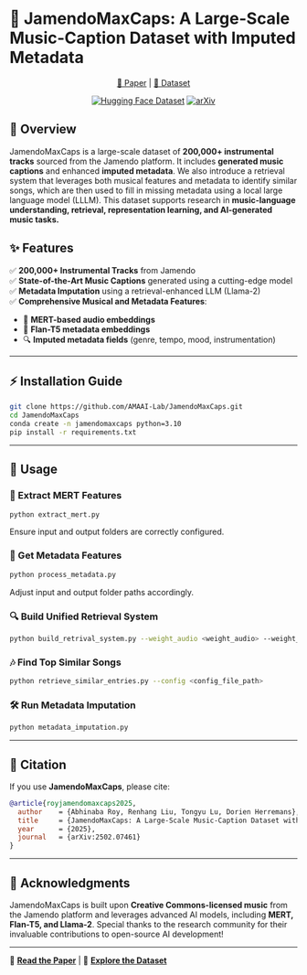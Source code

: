 # 🎼 JamendoMaxCaps: A Large-Scale Music-Caption Dataset with Imputed Metadata

<div align="center">
<a href="https://arxiv.org/abs/2502.07461">📄 Paper</a> |
<a href="https://huggingface.co/datasets/AMAAI-Lab/JamendoMaxCaps">🎵 Dataset</a>

<br/>

[![Hugging Face Dataset](https://img.shields.io/badge/%F0%9F%A4%97%20Hugging%20Face-Dataset-blue)](https://huggingface.co/datasets/AMAAI-Lab/JamendoMaxCaps) 
[![arXiv](https://img.shields.io/badge/arXiv-2502.07461-brightgreen.svg)](https://arxiv.org/abs/2502.07461)
</div>

## 📌 Overview
JamendoMaxCaps is a large-scale dataset of **200,000+ instrumental tracks** sourced from the Jamendo platform. It includes **generated music captions** and enhanced **imputed metadata**. We also introduce a retrieval system that leverages both musical features and metadata to identify similar songs, which are then used to fill in missing metadata using a local large language model (LLLM). This dataset supports research in **music-language understanding, retrieval, representation learning, and AI-generated music tasks.**

## ✨ Features
✅ **200,000+ Instrumental Tracks** from Jamendo  
✅ **State-of-the-Art Music Captions** generated using a cutting-edge model  
✅ **Metadata Imputation** using a retrieval-enhanced LLM (Llama-2)  
✅ **Comprehensive Musical and Metadata Features**:
   - 🎵 **MERT-based audio embeddings**
   - 📝 **Flan-T5 metadata embeddings**
   - 🔍 **Imputed metadata fields** (genre, tempo, mood, instrumentation)  

---

## ⚡ Installation Guide
```bash
git clone https://github.com/AMAAI-Lab/JamendoMaxCaps.git
cd JamendoMaxCaps
conda create -n jamendomaxcaps python=3.10
pip install -r requirements.txt
```

---

## 🚀 Usage
### 🎼 Extract MERT Features
```bash
python extract_mert.py
```
Ensure input and output folders are correctly configured.

### 📝 Get Metadata Features
```bash
python process_metadata.py
```
Adjust input and output folder paths accordingly.

### 🔍 Build Unified Retrieval System
```bash
python build_retrival_system.py --weight_audio <weight_audio> --weight_metadata <weight_metadata>
```

### 🎶 Find Top Similar Songs
```bash
python retrieve_similar_entries.py --config <config_file_path>
```

### 🛠️ Run Metadata Imputation
```bash
python metadata_imputation.py
```

---

## 📖 Citation
If you use **JamendoMaxCaps**, please cite:
```bibtex
@article{royjamendomaxcaps2025,
  author    = {Abhinaba Roy, Renhang Liu, Tongyu Lu, Dorien Herremans},
  title     = {JamendoMaxCaps: A Large-Scale Music-Caption Dataset with Imputed Metadata},
  year      = {2025},
  journal   = {arXiv:2502.07461}
}
```

---

## 🤝 Acknowledgments
JamendoMaxCaps is built upon **Creative Commons-licensed music** from the Jamendo platform and leverages advanced AI models, including **MERT, Flan-T5, and Llama-2**. Special thanks to the research community for their invaluable contributions to open-source AI development!

---
📜 **[Read the Paper](https://arxiv.org/abs/xxxxx)** | 🎵 **[Explore the Dataset](https://huggingface.co/datasets/AMAAI-Lab/JamendoMaxCaps)**

